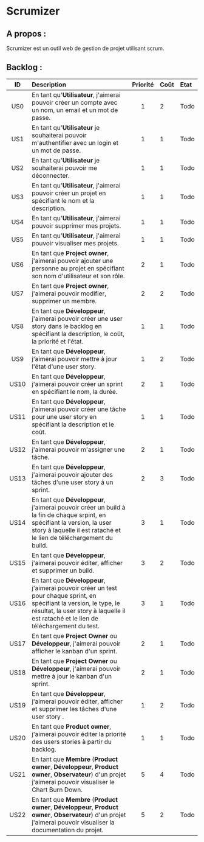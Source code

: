 Scrumizer
=========

A propos :
----------
Scrumizer est un outil web de gestion de projet utilisant scrum.

Backlog :
---------

|ID |Description|Priorité|Coût|Etat|
|:-:|:----------|:------:|:---|:---|
|US0|En tant qu'**Utilisateur**, j'aimerai pouvoir créer un compte avec un nom, un email et un mot de passe.|1|2|Todo|
|US1|En tant qu'**Utilisateur** je souhaiterai pouvoir m'authentifier avec un login et un mot de passe.|1|1|Todo|
|US2|En tant qu'**Utilisateur** je souhaiterai pouvoir me déconnecter.|1|1|Todo|
|US3|En tant qu'**Utilisateur**, j'aimerai pouvoir créer un projet en spécifiant le nom et la description.|1|1|Todo|
|US4|En tant qu'**Utilisateur**, j'aimerai pouvoir supprimer mes projets.|1|1|Todo|
|US5|En tant qu'**Utilisateur**, j'aimerai pouvoir visualiser mes projets.|1|1|Todo|
|US6|En tant que **Project owner**, j'aimerai pouvoir ajouter une personne au projet en spécifiant son nom d'utilisateur et son rôle.|2|1|Todo|
|US7|En tant que **Project owner**, j'aimerai pouvoir modifier, supprimer un membre.|2|2|Todo|
|US8|En tant que **Développeur**, j'aimerai pouvoir créer une user story dans le backlog en spécifiant la description, le coût, la priorité et l'état.|1|1|Todo|
|US9|En tant que **Développeur**, j'aimerai pouvoir mettre à jour l'état d'une user story.|1|2|Todo|
|US10|En tant que **Développeur**, j'aimerai pouvoir créer un sprint en spécifiant le nom, la durée.|2|1|Todo|
|US11|En tant que **Développeur**, j'aimerai pouvoir créer une tâche pour une user story en spécifiant la description et le coût.|1|1|Todo|
|US12|En tant que **Développeur**, j'aimerai pouvoir m'assigner une tâche.|2|1|Todo|
|US13|En tant que **Développeur**, j'aimerai pouvoir ajouter des tâches d'une user story à un sprint.|2|3|Todo|
|US14|En tant que **Développeur**, j'aimerai pouvoir créer un build à la fin de chaque srpint, en spécifiant la version, la user story à laquelle il est rataché et le lien de téléchargement du build.|3|1|Todo|
|US15|En tant que **Développeur**, j'aimerai pouvoir éditer, afficher et supprimer un build.|3|2|Todo|
|US16|En tant que **Développeur**, j'aimerai pouvoir créer un test pour chaque sprint, en spécifiant la version, le type, le résultat, la user story à laquelle il est rataché et le lien de téléchargement du test.|3|1|Todo|
|US17|En tant que **Project Owner** ou **Développeur**, j'aimerai pouvoir afficher le kanban d'un sprint.|2|1|Todo|
|US18|En tant que **Project Owner** ou **Développeur**, j'aimerai pouvoir mettre à jour le kanban d'un sprint.|2|1|Todo|
|US19|En tant que **Développeur**, j'aimerai pouvoir éditer, afficher et supprimer les tâches d'une user story .|1|2|Todo|
|US20|En tant que **Product owner**, j'aimerai pouvoir éditer la priorité des users stories à partir du backlog.|1|1|Todo|
|US21|En tant que **Membre** (**Product owner**, **Développeur**, **Product owner**, **Observateur**) d'un projet j'aimerai pouvoir visualiser le Chart Burn Down.|5|4|Todo|
|US22|En tant que **Membre** (**Product owner**, **Développeur**, **Product owner**, **Observateur**) d'un projet j'aimerai pouvoir visualiser la documentation du projet.|5|2|Todo|

